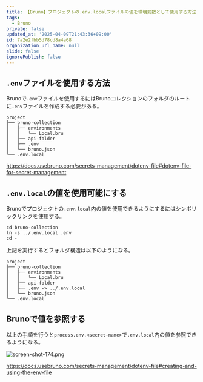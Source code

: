 ```yaml
---
title: 【Bruno】プロジェクトの.env.localファイルの値を環境変数として使用する方法
tags:
  - Bruno
private: false
updated_at: '2025-04-09T21:43:36+09:00'
id: 7a2e2fbb5d78cd8a4a68
organization_url_name: null
slide: false
ignorePublish: false
---
```

## `.env`ファイルを使用する方法
Brunoで`.env`ファイルを使用するにはBrunoコレクションのフォルダのルートに`.env`ファイルを作成する必要がある。

```text
project
├── bruno-collection
│   ├── environments
│   │   └── Local.bru
│   ├── api-folder
│   ├── .env
│   └── bruno.json
└── .env.local
```

https://docs.usebruno.com/secrets-management/dotenv-file#dotenv-file-for-secret-management

## `.env.local`の値を使用可能にする
Brunoでプロジェクトの`.env.local`内の値を使用できるようにするにはシンボリックリンクを使用する。

```shell
cd bruno-collection
ln -s ../.env.local .env
cd -
```

上記を実行するとフォルダ構造は以下のようになる。

```text
project
├── bruno-collection
│   ├── environments
│   │   └── Local.bru
│   ├── api-folder
│   ├── .env -> ../.env.local
│   └── bruno.json
└── .env.local
```

## Brunoで値を参照する
以上の手順を行うと` process.env.<secret-name> `で`.env.local`内の値を参照できるようになる。

![screen-shot-174.png](https://qiita-image-store.s3.ap-northeast-1.amazonaws.com/0/2342443/c599dc4e-7c8c-4e53-b933-d961f4ce450a.png)

https://docs.usebruno.com/secrets-management/dotenv-file#creating-and-using-the-env-file
